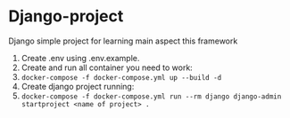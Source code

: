 # Django-project
Django simple project for learning main aspect this framework
1. Create .env using .env.example.
2. Create and run all container you need to work:
2. ``docker-compose -f docker-compose.yml up --build -d``
3. Create django project running:
4. ``docker-compose -f docker-compose.yml run --rm django django-admin startproject <name of project> .``